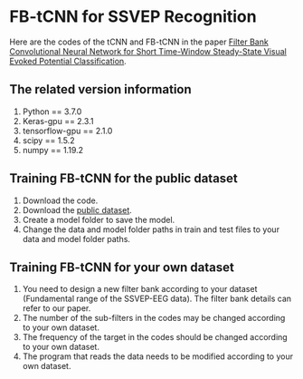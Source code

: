 # FB-tCNN for SSVEP Recognition
Here are the codes of the tCNN and FB-tCNN in the paper [Filter Bank Convolutional Neural Network for Short Time-Window Steady-State Visual Evoked Potential Classification](10.1109/TNSRE.2021.3132162).
## The related version information
1. Python == 3.7.0
2. Keras-gpu == 2.3.1
3. tensorflow-gpu == 2.1.0
4. scipy == 1.5.2
5. numpy == 1.19.2
## Training FB-tCNN for the public dataset
1. Download the code.
2. Download the [public dataset](https://academic.oup.com/gigascience/article/8/5/giz002/5304369).
3. Create a model folder to save the model.
4. Change the data and model folder paths in train and test files to your data and model folder paths.
## Training FB-tCNN for your own dataset
1. You need to design a new filter bank according to your dataset (Fundamental range of the SSVEP-EEG data). The filter bank details can refer to our paper. 
2. The number of the sub-filters in the codes may be changed according to your own dataset. 
3. The frequency of the target in the codes should be changed according to your own dataset.
4. The program that reads the data needs to be modified according to your own dataset.
